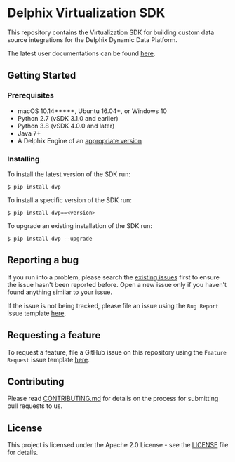 # Delphix Virtualization SDK

This repository contains the Virtualization SDK for building custom data source integrations for the Delphix Dynamic Data Platform.


The latest user documentations can be found [here](https://developer.delphix.com).

## Getting Started

### Prerequisites

- macOS 10.14+++++, Ubuntu 16.04+, or Windows 10
- Python 2.7 (vSDK 3.1.0 and earlier)
- Python 3.8 (vSDK 4.0.0 and later)
- Java 7+
- A Delphix Engine of an [appropriate version](/References/Version_Compatibility.md)

### Installing

To install the latest version of the SDK run:

```
$ pip install dvp
```

To install a specific version of the SDK run:

```
$ pip install dvp==<version>
```

To upgrade an existing installation of the SDK run:

```
$ pip install dvp --upgrade
```

## Reporting a bug

If you run into a problem, please search the [existing issues](https://github.com/delphix/virtualization-sdk/issues) first to ensure the issue hasn't been reported before. Open a new issue only if you haven't found anything similar to your issue.

If the issue is not being tracked, please file an issue using the `Bug Report` issue template [here](https://github.com/delphix/virtualization-sdk/issues/new/choose).

## Requesting a feature

To request a feature, file a GitHub issue on this repository using the `Feature Request` issue template [here](https://github.com/delphix/virtualization-sdk/issues/new/choose).

## Contributing

Please read [CONTRIBUTING.md](CONTRIBUTING.md) for details on the process for submitting pull requests to us.

## License

This project is licensed under the Apache 2.0 License - see the [LICENSE](LICENSE) file for details.